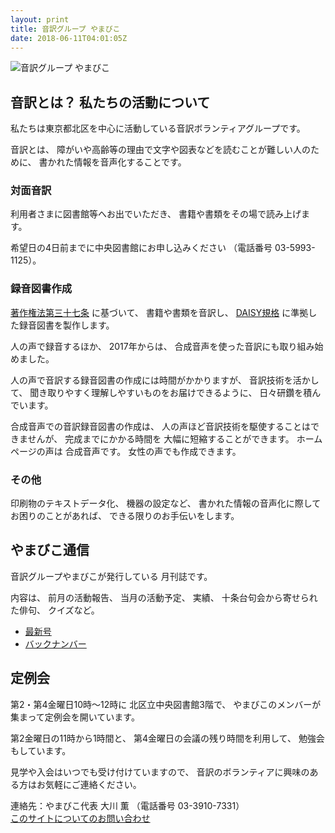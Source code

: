 ```yaml
---
layout: print
title: 音訳グループ やまびこ
date: 2018-06-11T04:01:05Z
---
```

<img class="fullw" src="media/index/logo-w2color.png" alt="音訳グループ やまびこ" />

## <span data-dur="4.999" data-begin="45.767">音訳とは？ 私たちの活動について</span>

<span data-dur="7.975" data-begin="50.766">私たちは東京都北区を中心に活動している音訳ボランティアグループです。</span>

<span data-dur="1.436" data-begin="58.741">音訳とは、</span>
<span data-dur="6.511" data-begin="60.177">障がいや高齢等の理由で文字や図表などを読むことが難しい人のために、</span>
<span data-dur="5.13" data-begin="66.688">書かれた情報を音声化することです。</span>

### <span data-dur="2.418" data-begin="71.818">対面音訳</span>

<span data-dur="3.263" data-begin="74.236">利用者さまに図書館等へお出でいただき、</span>
<span data-dur="4.558" data-begin="77.499">書籍や書類をその場で読み上げます。</span>

<span data-dur="4.613" data-begin="82.057">希望日の4日前までに中央図書館にお申し込みください</span>
<span data-dur="1.627" data-begin="86.670">（電話番号</span>
<span data-dur="5.176" data-begin="88.297">03-5993-1125）。</span>

### <span data-dur="2.964" data-begin="93.473">録音図書作成</span>

<span data-dur="2.858" data-begin="96.437"><a href="http://elaws.e-gov.go.jp/search/elawsSearch/elaws_search/lsg0500/detail?lawId=345AC0000000048&openerCode=1" data-dur="1.782" data-begin="99.295">著作権法第三十七条</a></span>
<span data-dur="1.601" data-begin="101.077">に基づいて、</span>
<span data-dur="2.829" data-begin="102.678">書籍や書類を音訳し、</span>
<span data-dur="1.612" data-begin="105.507"><a href="http://www.dinf.ne.jp/doc/daisy/" data-dur="1.782" data-begin="107.119">DAISY規格</a></span>
<span data-dur="4.997" data-begin="108.901">に準拠した録音図書を製作します。</span>

<span data-dur="2.564" data-begin="113.898">人の声で録音するほか、</span>
<span data-dur="2.268" data-begin="116.462">2017年からは、</span>
<span data-dur="5.851" data-begin="118.730">合成音声を使った音訳にも取り組み始めました。</span>

<span data-dur="5.76" data-begin="124.581">人の声で音訳する録音図書の作成には時間がかかりますが、</span>
<span data-dur="2.211" data-begin="130.341">音訳技術を活かして、</span>
<span data-dur="4.473" data-begin="132.552">聞き取りやすく理解しやすいものをお届けできるように、</span>
<span data-dur="3.814" data-begin="137.025">日々研鑽を積んでいます。</span>

<span data-dur="3.955" data-begin="140.839">合成音声での音訳録音図書の作成は、</span>
<span data-dur="4.565" data-begin="144.794">人の声ほど音訳技術を駆使することはできませんが、</span>
<span data-dur="2.457" data-begin="149.359">完成までにかかる時間を</span>
<span data-dur="3.675" data-begin="151.816">大幅に短縮することができます。</span>
<span data-dur="1.858" data-begin="155.491">ホームページの声は</span>
<span data-dur="2.849" data-begin="157.349">合成音声です。</span>
<span data-dur="4.146" data-begin="160.198">女性の声でも作成できます。</span>

### <span data-dur="2.067" data-begin="164.344">その他</span>

<span data-dur="2.549" data-begin="166.411">印刷物のテキストデータ化、</span>
<span data-dur="1.762" data-begin="168.960">機器の設定など、</span>
<span data-dur="4.613" data-begin="170.722">書かれた情報の音声化に際してお困りのことがあれば、</span>
<span data-dur="4.328" data-begin="175.335">できる限りのお手伝いをします。</span>

## <span data-dur="2.599" data-begin="179.663">やまびこ通信</span>

<span data-dur="3.125" data-begin="182.262">音訳グループやまびこが発行している</span>
<span data-dur="2.891" data-begin="185.387">月刊誌です。</span>

<span data-dur="1.296" data-begin="188.278">内容は、</span>
<span data-dur="2.322" data-begin="189.574">前月の活動報告、</span>
<span data-dur="2.144" data-begin="191.896">当月の活動予定、</span>
<span data-dur="1.319" data-begin="194.040">実績、</span>
<span data-dur="3.002" data-begin="195.359">十条台句会から寄せられた俳句、</span>
<span data-dur="2.481" data-begin="198.361">クイズなど。</span>

- <span data-dur="1.46" data-begin="200.842"><a href="tusin201806.html" data-dur="2.282" data-begin="202.302">最新号</a></span>
- <span data-dur="1.634" data-begin="204.584"><a href="bn.html" data-dur="2.632" data-begin="206.218">バックナンバー</a></span>

## <span data-dur="2.122" data-begin="208.850">定例会</span>

<span data-dur="4.205" data-begin="210.972">第2・第4金曜日10時～12時に</span>
<span data-dur="3.265" data-begin="215.177">北区立中央図書館3階で、</span>
<span data-dur="5.677" data-begin="218.442">やまびこのメンバーが集まって定例会を開いています。</span>

<span data-dur="3.785" data-begin="224.119">第2金曜日の11時から1時間と、</span>
<span data-dur="3.971" data-begin="227.904">第4金曜日の会議の残り時間を利用して、</span>
<span data-dur="3.51" data-begin="231.875">勉強会もしています。</span>

<span data-dur="3.968" data-begin="235.385">見学や入会はいつでも受け付けていますので、</span>
<span data-dur="6.459" data-begin="239.353">音訳のボランティアに興味のある方はお気軽にご連絡ください。</span>

<span data-dur="4.057" data-begin="245.812">連絡先：やまびこ代表 大川 薫</span>
<span data-dur="1.627" data-begin="249.869">（電話番号</span>
<span data-dur="4.768" data-begin="251.496">03-3910-7331）</span>  
<span data-dur="2.729" data-begin="256.264"><a href="mailto:ymbk2016ml@gmail.com?Subject=やまびこウェブサイトについて" data-dur="2.632" data-begin="258.993">このサイトについてのお問い合わせ</a></span>

<!--span data-dur="4.995" data-begin="261.625">以上でこのページの読み上げは終わりです。</span-->

